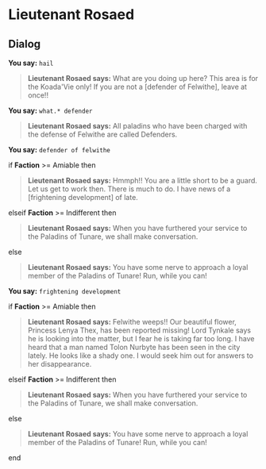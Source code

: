 # Lieutenant Rosaed
## Dialog

**You say:** `hail`



>**Lieutenant Rosaed says:** What are you doing up here?  This area is for the Koada'Vie only!  If you are not a [defender of Felwithe], leave at once!!

**You say:** `what.* defender`




>**Lieutenant Rosaed says:** All paladins who have been charged with the defense of Felwithe are called Defenders.

**You say:** `defender of felwithe`



if **Faction** >= Amiable then




>**Lieutenant Rosaed says:** Hmmph!!  You are a little short to be a guard.  Let us get to work then.  There is much to do.  I have news of a [frightening development] of late.


elseif **Faction** >= Indifferent then



>**Lieutenant Rosaed says:** When you have furthered your service to the Paladins of Tunare, we shall make conversation.


else



>**Lieutenant Rosaed says:** You have some nerve to approach a loyal member of the Paladins of Tunare! Run, while you can!


**You say:** `frightening development`



if **Faction** >= Amiable then




>**Lieutenant Rosaed says:** Felwithe weeps!! Our beautiful flower, Princess Lenya Thex, has been reported missing! Lord Tynkale says he is looking into the matter, but I fear he is taking far too long.  I have heard that a man named Tolon Nurbyte has been seen in the city lately.  He looks like a shady one.  I would seek him out for answers to her disappearance.


elseif **Faction** >= Indifferent then



>**Lieutenant Rosaed says:** When you have furthered your service to the Paladins of Tunare, we shall make conversation.


else



>**Lieutenant Rosaed says:** You have some nerve to approach a loyal member of the Paladins of Tunare! Run, while you can!

end

